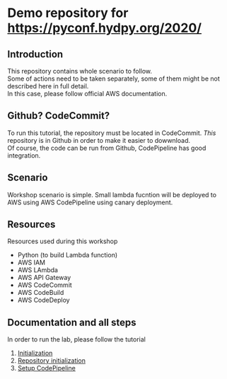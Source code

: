 # Demo repository for https://pyconf.hydpy.org/2020/

## Introduction

This repository contains whole scenario to follow.  
Some of actions need to be taken separately, some of them might be not described here in full detail.  
In this case, please follow official AWS documentation.

## Github? CodeCommit?

To run this tutorial, the repository must be located in CodeCommit. _This_ repository is in Github in order to make it easier to dowwnload.  
Of course, the code can be run from Github, CodePipeline has good integration. 

## Scenario

Workshop scenario is simple. Small lambda fucntion will be deployed to AWS using AWS CodePipeline using canary deployment.

## Resources

Resources used during this workshop

* Python (to build Lambda function)
* AWS IAM
* AWS LAmbda
* AWS API Gateway
* AWS CodeCommit
* AWS CodeBuild
* AWS CodeDeploy

## Documentation and all steps

In order to run the lab, please follow the tutorial

1. [Initialization](docs/001_initialization.md)
2. [Repository initialization](docs/002_repository)
3. [Setup CodePipeline](docs/003-IaC.md)
